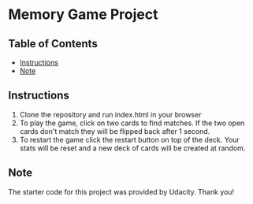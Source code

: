 # Memory Game Project

## Table of Contents

* [Instructions](#instructions)
* [Note](#Note)

## Instructions

1. Clone the repository and run index.html in your browser
2. To play the game, click on two cards to find matches. If the two open cards don't match they will be flipped back after 1 second.
3. To restart the game click the restart button on top of the deck. Your stats will be reset and a new deck of cards will be created at random.

## Note

The starter code for this project was provided by Udacity. Thank you!
